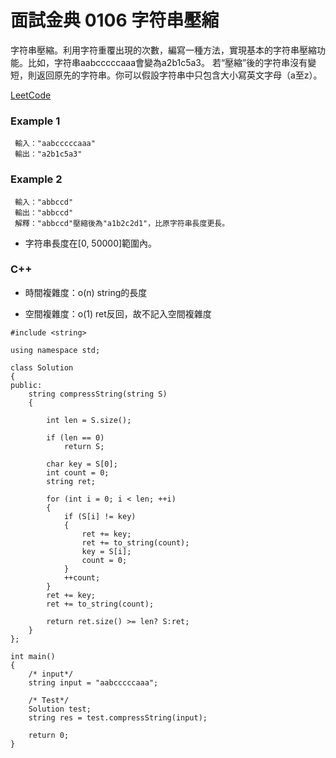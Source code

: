 # 面試金典 0106 字符串壓縮

字符串壓縮。利用字符重覆出現的次數，編寫一種方法，實現基本的字符串壓縮功能。比如，字符串aabcccccaaa會變為a2b1c5a3。
若“壓縮”後的字符串沒有變短，則返回原先的字符串。你可以假設字符串中只包含大小寫英文字母（a至z）。

[LeetCode](https://leetcode-cn.com/problems/compress-string-lcci/)

### Example 1
```
 輸入："aabcccccaaa"
 輸出："a2b1c5a3"
```

### Example 2
```
 輸入："abbccd"
 輸出："abbccd"
 解釋："abbccd"壓縮後為"a1b2c2d1"，比原字符串長度更長。
```

* 字符串長度在[0, 50000]範圍內。

### C++

* 時間複雜度：o(n) string的長度

* 空間複雜度：o(1) ret反回，故不記入空間複雜度

```
#include <string>

using namespace std;

class Solution
{
public:
    string compressString(string S)
    {

        int len = S.size();

        if (len == 0)
            return S;

        char key = S[0];
        int count = 0;
        string ret;

        for (int i = 0; i < len; ++i)
        {
            if (S[i] != key)
            {
                ret += key;
                ret += to_string(count);
                key = S[i];
                count = 0;
            }
            ++count;
        }
        ret += key;
        ret += to_string(count);

        return ret.size() >= len? S:ret;
    }
};

int main()
{
    /* input*/
    string input = "aabcccccaaa";

    /* Test*/
    Solution test;
    string res = test.compressString(input);

    return 0;
}
```
